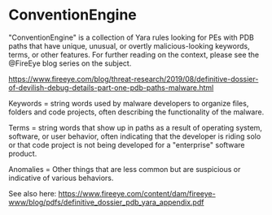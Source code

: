 # ConventionEngine

"ConventionEngine" is a collection of Yara rules looking for PEs with PDB paths that have unique, unusual, or overtly malicious-looking keywords, terms, or other features. For further reading on the context, please see the @FireEye blog series on the subject. 

https://www.fireeye.com/blog/threat-research/2019/08/definitive-dossier-of-devilish-debug-details-part-one-pdb-paths-malware.html

Keywords = string words used by malware developers to organize files, folders and code projects, often describing the functionality of the malware.

Terms = string words that show up in paths as a result of operating system, software, or user behavior, often indicating that the developer is riding solo or that code project is not being developed for a "enterprise" software product.

Anomalies = Other things that are less common but are suspicious or indicative of various behaviors.

See also here: https://www.fireeye.com/content/dam/fireeye-www/blog/pdfs/definitive_dossier_pdb_yara_appendix.pdf
